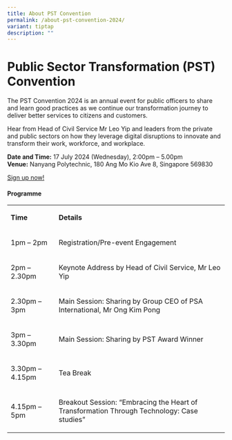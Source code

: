 ```yaml
---
title: About PST Convention
permalink: /about-pst-convention-2024/
variant: tiptap
description: ""
---
```

<h1>Public Sector Transformation (PST) Convention</h1>
<p>The PST Convention 2024 is an annual event for public officers to share
and learn good practices as we continue our transformation journey to deliver
better services to citizens and customers.&nbsp;&nbsp;&nbsp;</p>
<p>Hear from Head of Civil Service Mr Leo Yip and leaders from the private
and public sectors on how they leverage digital disruptions to innovate
and transform their work, workforce, and workplace.</p>
<p></p>
<p><strong>Date and Time:</strong>&nbsp;17 July 2024 (Wednesday), 2:00pm
– 5.00pm
<br><strong>Venue:</strong>&nbsp;Nanyang Polytechnic, 180 Ang Mo Kio Ave 8,
Singapore 569830</p>
<p><a href="https://go.gov.sg/psw2024reg" rel="noopener noreferrer nofollow" target="_blank">Sign up now!</a>
</p>
<h4>Programme</h4>
<table style="minWidth: 50px">
<colgroup>
<col>
<col>
</colgroup>
<tbody>
<tr>
<td rowspan="1" colspan="1">
<p><strong>Time</strong>&nbsp;</p>
</td>
<td rowspan="1" colspan="1">
<p><strong>Details</strong>&nbsp;</p>
</td>
</tr>
<tr>
<td rowspan="1" colspan="1">
<p>1pm – 2pm&nbsp;&nbsp;</p>
</td>
<td rowspan="1" colspan="1">
<p>Registration/Pre-event Engagement&nbsp;</p>
</td>
</tr>
<tr>
<td rowspan="1" colspan="1">
<p>2pm – 2.30pm&nbsp;</p>
</td>
<td rowspan="1" colspan="1">
<p>Keynote Address by Head of Civil Service, Mr Leo Yip&nbsp;</p>
</td>
</tr>
<tr>
<td rowspan="1" colspan="1">
<p>2.30pm – 3pm&nbsp;&nbsp;</p>
</td>
<td rowspan="1" colspan="1">
<p>Main Session: Sharing by Group CEO of PSA International, Mr Ong Kim Pong</p>
</td>
</tr>
<tr>
<td rowspan="1" colspan="1">
<p>3pm – 3.30pm&nbsp;</p>
</td>
<td rowspan="1" colspan="1">
<p>Main Session: Sharing by PST Award Winner</p>
</td>
</tr>
<tr>
<td rowspan="1" colspan="1">
<p>3.30pm – 4.15pm&nbsp;</p>
</td>
<td rowspan="1" colspan="1">
<p>Tea Break&nbsp;</p>
</td>
</tr>
<tr>
<td rowspan="1" colspan="1">
<p>4.15pm – 5pm&nbsp;</p>
</td>
<td rowspan="1" colspan="1">
<p>Breakout Session: “Embracing the Heart of Transformation Through Technology:
Case studies”&nbsp;</p>
</td>
</tr>
</tbody>
</table>
<p></p>